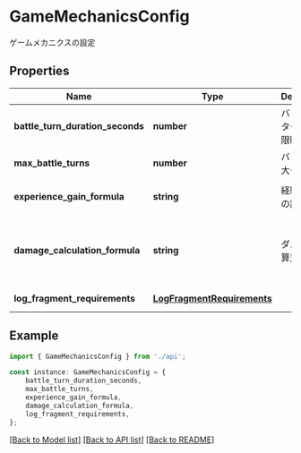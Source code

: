 # GameMechanicsConfig

ゲームメカニクスの設定

## Properties

Name | Type | Description | Notes
------------ | ------------- | ------------- | -------------
**battle_turn_duration_seconds** | **number** | バトルの1ターンの制限時間（秒） | [optional] [default to 30]
**max_battle_turns** | **number** | バトルの最大ターン数 | [optional] [default to 50]
**experience_gain_formula** | **string** | 経験値獲得の計算式 | [optional] [default to 'base_exp * level_multiplier']
**damage_calculation_formula** | **string** | ダメージ計算式 | [optional] [default to '(attacker.attack * skill_multiplier) - (defender.defense * 0.5)']
**log_fragment_requirements** | [**LogFragmentRequirements**](LogFragmentRequirements.md) |  | [default to undefined]

## Example

```typescript
import { GameMechanicsConfig } from './api';

const instance: GameMechanicsConfig = {
    battle_turn_duration_seconds,
    max_battle_turns,
    experience_gain_formula,
    damage_calculation_formula,
    log_fragment_requirements,
};
```

[[Back to Model list]](../README.md#documentation-for-models) [[Back to API list]](../README.md#documentation-for-api-endpoints) [[Back to README]](../README.md)
